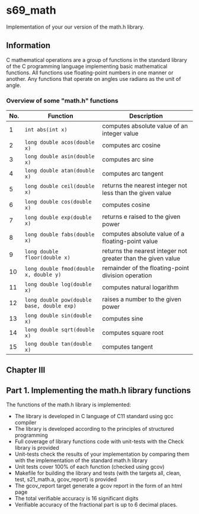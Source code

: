 # s69_math

Implementation of your our version of the math.h library.  

## Information

C mathematical operations are a group of functions in the standard library of the C programming language implementing basic mathematical functions. All functions use floating-point numbers in one manner or another. Any functions that operate on angles use radians as the unit of angle.

### Overview of some "math.h" functions

| No. | Function | Description |
| --- | -------- | ----------- |
| 1 | `int abs(int x)` | computes absolute value of an integer value |
| 2 | `long double acos(double x)` | computes arc cosine |
| 3 | `long double asin(double x)` | computes arc sine |
| 4 | `long double atan(double x)` | computes arc tangent |
| 5 | `long double ceil(double x)` | returns the nearest integer not less than the given value |
| 6 | `long double cos(double x)` | computes cosine |
| 7 | `long double exp(double x)` | returns e raised to the given power |
| 8 | `long double fabs(double x)` | computes absolute value of a floating-point value |
| 9 | `long double floor(double x)` | returns the nearest integer not greater than the given value |
| 10 | `long double fmod(double x, double y)` | remainder of the floating-point division operation |
| 11 | `long double log(double x)` | computes natural logarithm |
| 12 | `long double pow(double base, double exp)` | raises a number to the given power |
| 13 | `long double sin(double x)` | computes sine |
| 14 | `long double sqrt(double x)` | computes square root |
| 15 | `long double tan(double x)` | computes tangent |  


## Chapter III

## Part 1. Implementing the math.h library functions

The functions of the math.h library is implemented:

- The library is developed in C language of C11 standard using gcc compiler
- The library is developed according to the principles of structured programming
- Full coverage of library functions code with unit-tests with the Check library is provided
- Unit-tests check the results of your implementation by comparing them with the implementation of the standard math.h library
- Unit tests cover 100% of each function (checked using gcov)
- Makefile for building the library and tests (with the targets all, clean, test, s21_math.a, gcov_report) is provided
- The gcov_report target generate a gcov report in the form of an html page
- The total verifiable accuracy is 16 significant digits
- Verifiable accuracy of the fractional part is up to 6 decimal places.